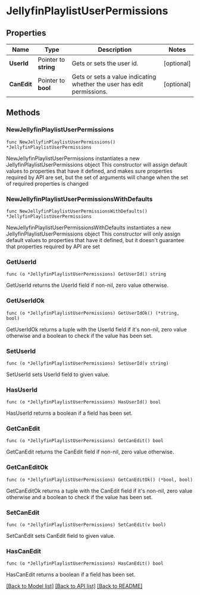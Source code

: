 # JellyfinPlaylistUserPermissions

## Properties

Name | Type | Description | Notes
------------ | ------------- | ------------- | -------------
**UserId** | Pointer to **string** | Gets or sets the user id. | [optional] 
**CanEdit** | Pointer to **bool** | Gets or sets a value indicating whether the user has edit permissions. | [optional] 

## Methods

### NewJellyfinPlaylistUserPermissions

`func NewJellyfinPlaylistUserPermissions() *JellyfinPlaylistUserPermissions`

NewJellyfinPlaylistUserPermissions instantiates a new JellyfinPlaylistUserPermissions object
This constructor will assign default values to properties that have it defined,
and makes sure properties required by API are set, but the set of arguments
will change when the set of required properties is changed

### NewJellyfinPlaylistUserPermissionsWithDefaults

`func NewJellyfinPlaylistUserPermissionsWithDefaults() *JellyfinPlaylistUserPermissions`

NewJellyfinPlaylistUserPermissionsWithDefaults instantiates a new JellyfinPlaylistUserPermissions object
This constructor will only assign default values to properties that have it defined,
but it doesn't guarantee that properties required by API are set

### GetUserId

`func (o *JellyfinPlaylistUserPermissions) GetUserId() string`

GetUserId returns the UserId field if non-nil, zero value otherwise.

### GetUserIdOk

`func (o *JellyfinPlaylistUserPermissions) GetUserIdOk() (*string, bool)`

GetUserIdOk returns a tuple with the UserId field if it's non-nil, zero value otherwise
and a boolean to check if the value has been set.

### SetUserId

`func (o *JellyfinPlaylistUserPermissions) SetUserId(v string)`

SetUserId sets UserId field to given value.

### HasUserId

`func (o *JellyfinPlaylistUserPermissions) HasUserId() bool`

HasUserId returns a boolean if a field has been set.

### GetCanEdit

`func (o *JellyfinPlaylistUserPermissions) GetCanEdit() bool`

GetCanEdit returns the CanEdit field if non-nil, zero value otherwise.

### GetCanEditOk

`func (o *JellyfinPlaylistUserPermissions) GetCanEditOk() (*bool, bool)`

GetCanEditOk returns a tuple with the CanEdit field if it's non-nil, zero value otherwise
and a boolean to check if the value has been set.

### SetCanEdit

`func (o *JellyfinPlaylistUserPermissions) SetCanEdit(v bool)`

SetCanEdit sets CanEdit field to given value.

### HasCanEdit

`func (o *JellyfinPlaylistUserPermissions) HasCanEdit() bool`

HasCanEdit returns a boolean if a field has been set.


[[Back to Model list]](../README.md#documentation-for-models) [[Back to API list]](../README.md#documentation-for-api-endpoints) [[Back to README]](../README.md)


